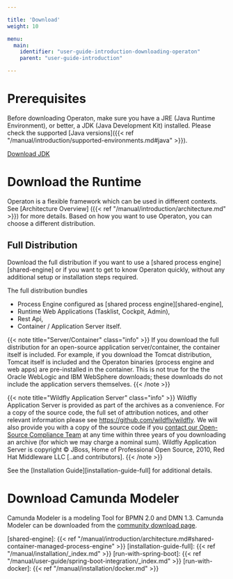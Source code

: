 ```yaml
---

title: 'Download'
weight: 10

menu:
  main:
    identifier: "user-guide-introduction-downloading-operaton"
    parent: "user-guide-introduction"

---
```



# Prerequisites

Before downloading Operaton, make sure you have a JRE (Java Runtime Environment), or better, a JDK
(Java Development Kit) installed. Please check the supported [Java versions]({{< ref "/manual/introduction/supported-environments.md#java" >}}).

[Download JDK][get-jdk]


# Download the Runtime

Operaton is a flexible framework which can be used in different contexts. See [Architecture Overview]
({{< ref "/manual/introduction/architecture.md" >}}) for more details. Based on how you want
to use Operaton, you can choose a different distribution.


## Full Distribution

Download the full distribution if you want to use a [shared process engine][shared-engine] or if you
want to get to know Operaton quickly, without any additional setup or installation steps required.

The full distribution bundles

* Process Engine configured as [shared process engine][shared-engine],
* Runtime Web Applications (Tasklist, Cockpit, Admin),
* Rest Api,
* Container / Application Server itself.

{{< note title="Server/Container" class="info" >}}
  If you download the full distribution for an open-source application
  server/container, the container itself is included. For example, if you download the Tomcat
  distribution, Tomcat itself is included and the Operaton binaries (process engine and
  web apps) are pre-installed in the container. This is not true for the the Oracle WebLogic
  and IBM WebSphere downloads; these downloads do not include the application servers themselves.
{{< /note >}}

{{< note title="Wildfly Application Server" class="info" >}}
  Wildfly Application Server is provided as part of the archives as a convenience. For a copy of the source code, the full set of attribution notices, and other relevant information please see https://github.com/wildfly/wildfly. We will also provide you with a copy of the source code if you [contact our Open-Source Compliance Team](https://docs.camunda.org/manual/latest/introduction/licenses/#contact) at any time within three years of you downloading an archive (for which we may charge a nominal sum). Wildfly Application Server is copyright © JBoss, Home of Professional Open Source, 2010, Red Hat Middleware LLC [..and contributors].
{{< /note >}}

See the [Installation Guide][installation-guide-full] for additional details.


# Download Camunda Modeler

Camunda Modeler is a modeling Tool for BPMN 2.0 and DMN 1.3. Camunda Modeler can be downloaded
from the [community download page][community-download-page].



[get-jdk]: https://www.oracle.com/technetwork/java/javase/downloads/index.html
[community-download-page]: https://camunda.com/download/
[shared-engine]: {{< ref "/manual/introduction/architecture.md#shared-container-managed-process-engine" >}}
[installation-guide-full]: {{< ref "/manual/installation/_index.md" >}}
[run-with-spring-boot]: {{< ref "/manual/user-guide/spring-boot-integration/_index.md" >}}
[run-with-docker]: {{< ref "/manual/installation/docker.md" >}}
